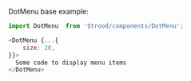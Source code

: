 DotMenu base example:

```js
import DotMenu  from '$trood/components/DotMenu';

<DotMenu {...{
    size: 20,
}}>
  Some code to display menu items
</DotMenu>
```
